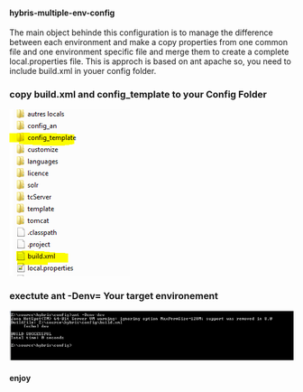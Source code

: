 #### hybris-multiple-env-config 
The main object behinde this configuration is to manage the difference between each environment and 
make a copy properties from one common file and one environment specific file and merge them to create a complete local.properties file.
This is approch is based on ant apache so, you need to include build.xml in youer config folder.

### copy build.xml and config_template to your Config Folder
![Alt text](https://raw.githubusercontent.com/elaissoussi/hybris-multiple-env-config/master/multiple-config.PNG)

### exectute ant -Denv= Your target environement
![Alt text](https://raw.githubusercontent.com/elaissoussi/hybris-multiple-env-config/master/build.PNG)

#### enjoy
